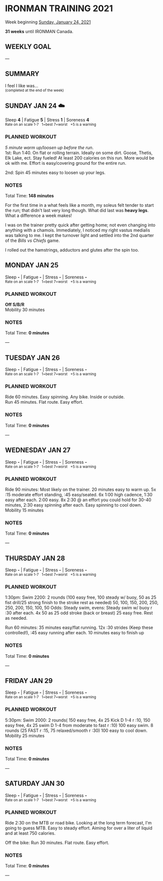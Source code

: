 # IRONMAN TRAINING 2021
Week beginning [Sunday, January 24, 2021](javascript:flick('sun');)

**31 weeks** until IRONMAN Canada.

## WEEKLY GOAL
&mdash; 

## SUMMARY
I feel I like was...  
<sup>(completed at the end of the week)</sup>
<!--OVERTRAINING|ON THE EDGE|STAYING CONSISTENT|LAGGING A BIT-->


<!---->
## SUNDAY JAN 24 ☁️
Sleep **4** | Fatigue **5** | Stress **1** | Soreness **4**  
<sup>Rate on an scale 1-7 &nbsp; 1=best 7=worst &nbsp; +5 is a warning</sup>

### PLANNED WORKOUT
*5 minute warm up/loosen up before the run*.  
1st: Run 1:40. On flat or rolling terrain. Ideally on some dirt. Goose, Thetis, Elk Lake, ect. Stay fueled! At least 200 calories on this run. More would be ok with me. 
Effort is easy/covering ground for the entire run.

2nd: Spin 45 minutes easy to loosen up your legs.

### NOTES
Total Time: **148 minutes**

For the first time in a what feels like a month, my soleus felt tender to start the run; that didn't last very long though.  What did last was **heavy legs**.  What a difference a week makes!  

I was on the trainer pretty quick after getting home; not even changing into anything with a chamois.  Immediately, I noticed my right vastus medialis was talking to me.  I kept the turnover light and settled into the 2nd quarter of the _Bills vs Chiefs_ game.

I rolled out the hamstrings, adductors and glutes after the spin too.

<!---->
## MONDAY JAN 25
Sleep **-** | Fatigue **-** | Stress **-** | Soreness **-**  
<sup>Rate on an scale 1-7 &nbsp; 1=best 7=worst &nbsp; +5 is a warning</sup>

### PLANNED WORKOUT
**Off S/B/R**  
Mobility 30 minutes

### NOTES
Total Time: **0 minutes**

&mdash; 


<!---->
## TUESDAY JAN 26
Sleep **-** | Fatigue **-** | Stress **-** | Soreness **-**  
<sup>Rate on an scale 1-7 &nbsp; 1=best 7=worst &nbsp; +5 is a warning</sup>

### PLANNED WORKOUT
Ride 60 minutes. Easy spinning. Any bike. Inside or outside.   
Run 45 minutes. Flat route. Easy effort.

### NOTES
Total Time: **0 minutes**

&mdash; 


<!---->
## WEDNESDAY JAN 27
Sleep **-** | Fatigue **-** | Stress **-** | Soreness **-**  
<sup>Rate on an scale 1-7 &nbsp; 1=best 7=worst &nbsp; +5 is a warning</sup>

### PLANNED WORKOUT
Ride 90 minutes: Most likely on the trainer. 20 minutes easy to warm up. 5x :15 moderate effort standing, :45 easy/seated. 6x 1:00 high cadence, 1:30 easy after each. 2:00 easy. 8x 2:30 @ an effort you could hold for 30-40 minutes, 2:30 easy spinning after each. Easy spinning to cool down.   
Mobility 15 minutes

### NOTES
Total Time: **0 minutes**

&mdash; 


<!---->
## THURSDAY JAN 28
Sleep **-** | Fatigue **-** | Stress **-** | Soreness **-**  
<sup>Rate on an scale 1-7 &nbsp; 1=best 7=worst &nbsp; +5 is a warning</sup>

### PLANNED WORKOUT
1:30pm: Swim 2200: 
2 rounds (100 easy free, 100 steady w/ buoy, 50 as 25 fist drill/25 strong finish to the stroke rest as needed)
50, 100, 150, 200, 250, 250, 200, 150, 100, 50 Odds: Steady swim, evens: Steady swim w/ buoy r :30 after each. 4x 50 as 25 odd stroke (back or breast) 25 easy free. Rest as needed.

Run 60 minutes: 35 minutes easy/flat running. 12x :30 strides (Keep these controlled!), :45 easy running after each. 10 minutes easy to finish up

### NOTES
Total Time: **0 minutes**

&mdash; 


<!---->
## FRIDAY JAN 29
Sleep **-** | Fatigue **-** | Stress **-** | Soreness **-**  
<sup>Rate on an scale 1-7 &nbsp; 1=best 7=worst &nbsp; +5 is a warning</sup>

### PLANNED WORKOUT
5:30pm: Swim 2000: 
2 rounds( 150 easy free, 4x 25 Kick D 1-4 r :10, 150 easy free, 4x 25 swim D 1-4 from moderate to fast r :10) 100 easy swim. 
8 rounds (25 FAST r :15, 75 relaxed/smooth r :30) 100 easy to cool down.   
Mobility 25 minutes

### NOTES
Total Time: **0 minutes**

&mdash; 


<!---->
## SATURDAY JAN 30
Sleep **-** | Fatigue **-** | Stress **-** | Soreness **-**  
<sup>Rate on an scale 1-7 &nbsp; 1=best 7=worst &nbsp; +5 is a warning</sup>

### PLANNED WORKOUT
Ride 2:30 on the MTB or road bike. Looking at the long term forecast, I'm going to guess MTB. Easy to steady effort. 
Aiming for over a liter of liquid and at least 750 calories.

Off the bike: Run 30 minutes. Flat route. Easy effort. 

### NOTES
Total Time: **0 minutes**

&mdash; 